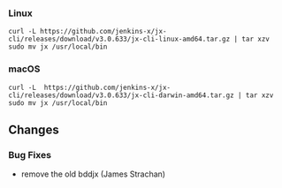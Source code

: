 ### Linux

```shell
curl -L https://github.com/jenkins-x/jx-cli/releases/download/v3.0.633/jx-cli-linux-amd64.tar.gz | tar xzv 
sudo mv jx /usr/local/bin
```

### macOS

```shell
curl -L  https://github.com/jenkins-x/jx-cli/releases/download/v3.0.633/jx-cli-darwin-amd64.tar.gz | tar xzv
sudo mv jx /usr/local/bin
```

## Changes

### Bug Fixes

* remove the old bddjx (James Strachan)
